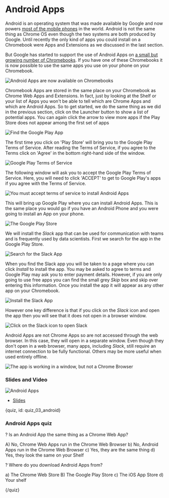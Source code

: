 # Android Apps

Android is an operating system that was made available by Google and now powers [most of the mobile phones](https://www.statista.com/statistics/266136/global-market-share-held-by-smartphone-operating-systems/) in the world. Android is not the same thing as Chrome OS even though the two systems are both produced by Google. Until recently the only kind of apps you could install on a Chromebook were Apps and Extensions as we discussed in the last section. 

But Google has started to support the use of Android Apps on [a small but growing number of Chromebooks](https://www.androidcentral.com/these-are-chromebooks-can-run-android-apps). If you have one of these Chromebooks it is now possible to use the same apps you use on your phone on your Chromebook. 

![Android Apps are now available on Chromebooks](images/03_android/03_chromebookintro_android-1.png)

Chromebook Apps are stored in the same place on your Chromebook as Chrome Web Apps and Extensions. In fact, just by looking at the Shelf or your list of Apps you won't be able to tell which are Chrome Apps and which are Android Apps. So to get started, we do the same thing as we did in the previous section, click on the Launcher button to show a list of potential apps. You can again click the arrow to view more apps if the Play Store does not appear among the first set of apps


![Find the Google Play App](images/03_android/03_chromebookintro_android-2.png)


The first time you click on 'Play Store' will bring you to the Google Play Terms of Service. After reading the Terms of Service, if you agree to the Terms click on 'Agree' in the bottom right-hand side of the window.  

![Google Play Terms of Service](images/03_android/03_chromebookintro_android-3.png)


The following window will ask you to accept the Google Play Terms of Service. Here, you will need to click 'ACCEPT' to get to Google Play's apps if you agree with the Terms of Service. 

![You must accept terms of service to install Android Apps](images/03_android/03_chromebookintro_android-4.png)

This will bring up Google Play where you can install Android Apps. This is the same place you would go if you have an Android Phone and you were going to install an App on your phone. 


![The Google Play Store](images/03_android/03_chromebookintro_android-5.png)


We will install the _Slack_ app that can be used for communication with teams and is frequently used by data scientists. First we search for the app in the Google Play Store. 


![Search for the Slack App](images/03_android/03_chromebookintro_android-6.png)

When you find the Slack app you will be taken to a page where you can click _Install_ to install the app. You may be asked to agree to terms and Google Play may ask you to enter payment details. However, if you are only going to use free apps you can find the small grey _Skip_ box and skip over entering this information. Once you install the app it will appear as any other app on your Chromebook.  

![Install the Slack App](images/03_android/03_chromebookintro_android-7.png)

However one key difference is that if you click on the _Slack_ icon and open the app then you will see that it does not open in a browser window. 

![Click on the Slack icon to open Slack](images/03_android/03_chromebookintro_android-8.png)

Android Apps are not Chrome Apps so are not accessed through the web browser. In this case, they will open in a separate window. Even though they don't open in a web browser, many apps, including _Slack_, still require an internet connection to be fully functional. Others may be more useful when used entirely offline. 

![The app is working in a window, but not a Chrome Browser](images/03_android/03_chromebookintro_android-9.png)


### Slides and Video

![Android Apps](https://www.youtube.com/watch?v=1-zD_nzMNks)

* [Slides](https://docs.google.com/presentation/d/1m82nWg5wtp_8WC6alsppr-UjlyK8VoORcMQnsswgNhU/edit?usp=sharing)


{quiz, id: quiz_03_android}

### Android Apps quiz

? Is an Android App the same thing as a Chrome Web App?

A) No, Chrome Web Apps run in the Chrome Web Browser
b) No, Android Apps run in the Chrome Web Browser
c) Yes, they are the same thing
d) Yes, they look the same on your Shelf


? Where do you download Android Apps from?

a) The Chrome Web Store
B) The Google Play Store
c) The iOS App Store
d) Your shelf


{/quiz}

